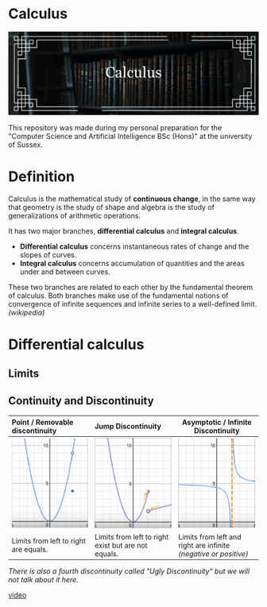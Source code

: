 # Calculus
![Banner calculus](img/banner_github.jpg)

This repository was made during my personal preparation for the "Computer Science and Artificial Intelligence BSc (Hons)" at the university of Sussex.

# Definition
Calculus is the mathematical study of **continuous change**, in the same way that geometry is the study of shape and algebra is the study of generalizations of arithmetic operations.

It has two major branches, **differential calculus** and **integral calculus**.
- **Differential calculus** concerns instantaneous rates of change and the slopes of curves.
- **Integral calculus** concerns accumulation of quantities and the areas under and between curves.

These two branches are related to each other by the fundamental theorem of calculus. Both branches make use of the fundamental notions of convergence of infinite sequences and infinite series to a well-defined limit.
*(wikipedia)*

# Differential calculus
## Limits

## Continuity and Discontinuity
| Point / Removable discontinuity                             | Jump Discontinuity                             | Asymptotic / Infinite Discontinuity                             |
|:----------------------------------------------------------- |:---------------------------------------------- | --------------------------------------------------------------- |
| ![Point / Removable discontinuity](img/README-3652c467.png) | ![Jump Discontinuity](img/README-8b44ec39.png) | ![Asymptotic / Infinite Discontinuity](img/README-bf89c243.png) |
| Limits from left to right are equals.                                                            |  Limits from left to right exist but are not equals.                                               | Limits from left and right are infinite *(negative or positive)*                                                                |

*There is also a fourth discontinuity called "Ugly Discontinuity" but we will not talk about it here.*

[video](https://www.khanacademy.org/math/ap-calculus-ab/ab-limits-new/ab-1-10/v/types-of-discontinuities?modal=1)

# 

